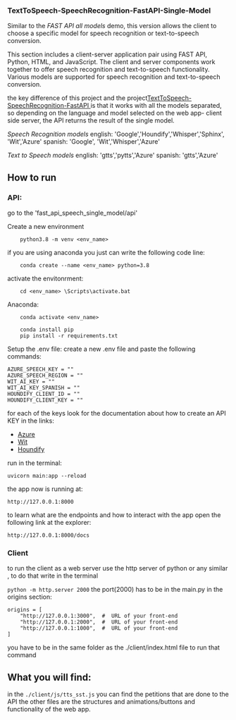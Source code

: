 ### TextToSpeech-SpeechRecognition-FastAPI-Single-Model

Similar to the *FAST API all models* demo, this version allows the client to choose a specific model for speech recognition or text-to-speech conversion.


This section includes a client-server application pair using FAST API, Python, HTML, and JavaScript. The client and server components work together to offer speech recognition and text-to-speech functionality. Various models are supported for speech recognition and text-to-speech conversion.

the key difference of this project and the project[TextToSpeech-SpeechRecognition-FastAPI
](https://github.com/DavidNavarroSaiz/TextToSpeech-SpeechRecognition-FastAPI)is that it works with all the models separated, so depending on the language and model selected on the web app- client side server, the API returns the result of the single model.

*Speech Recognition models*
english:  'Google','Houndify','Whisper','Sphinx', 'Wit','Azure'
spanish: 'Google', 'Wit','Whisper','Azure'

*Text to Speech models*
english:  'gtts','pytts','Azure'
spanish: 'gtts','Azure'


## How to run 


### API:
go to the 'fast_api_speech_single_model/api'

Create a new environment
```
    python3.8 -m venv <env_name>
```
if you are using anaconda you just can write the following code line:

```
    conda create --name <env_name> python=3.8
```
activate the envitonrment:

```
    cd <env_name> \Scripts\activate.bat
```

<p>Anaconda:<p>

```
    conda activate <env_name>
```
```    
    conda install pip
    pip install -r requirements.txt
```
Setup the .env file: 
create a new .env file and paste the following commands:

```
AZURE_SPEECH_KEY = ""
AZURE_SPEECH_REGION = ""
WIT_AI_KEY = ""
WIT_AI_KEY_SPANISH = "" 
HOUNDIFY_CLIENT_ID = "" 
HOUNDIFY_CLIENT_KEY = "" 

```
for each of the keys look for the documentation about how to create an API KEY in the links:

- [Azure](Azure.com)
- [Wit](wit.com)
- [Houndify](Houndify.com)


run in the terminal:
```
uvicorn main:app --reload

```
the app now is running at:

`http://127.0.0.1:8000`

to learn what are the endpoints and how to interact with the app open the following link at the explorer:

`http://127.0.0.1:8000/docs`


### Client 

to run the client as a web server use the http server of python or any similar , to do that write in the terminal

`python -m http.server 2000`
the port(2000) has to be in the main.py in the origins section:
```
origins = [
    "http://127.0.0.1:3000",  #  URL of your front-end
    "http://127.0.0.1:2000",  #  URL of your front-end
    "http://127.0.0.1:1000",  #  URL of your front-end
]

```

you have to be in the same folder as the ./client/index.html file to run that command






## What you will find:

in the `./client/js/tts_sst.js` you can find the petitions that are done to the API
the other files are the structures and animations/buttons and functionality of the web app.



